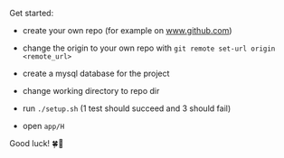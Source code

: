 Get started:

- create your own repo (for example on www.github.com)
- change the origin to your own repo with `git remote set-url origin <remote_url>`
- create a mysql database for the project
- change working directory to repo dir
- run `./setup.sh` (1 test should succeed and 3 should fail)

- open `app/H`


Good luck! 🍀🚀
